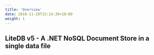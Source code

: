 ```yaml
---
title: 'Overview'
date: 2018-11-28T15:14:39+10:00
weight: 1
---
```


## LiteDB v5 - A .NET NoSQL Document Store in a single data file


